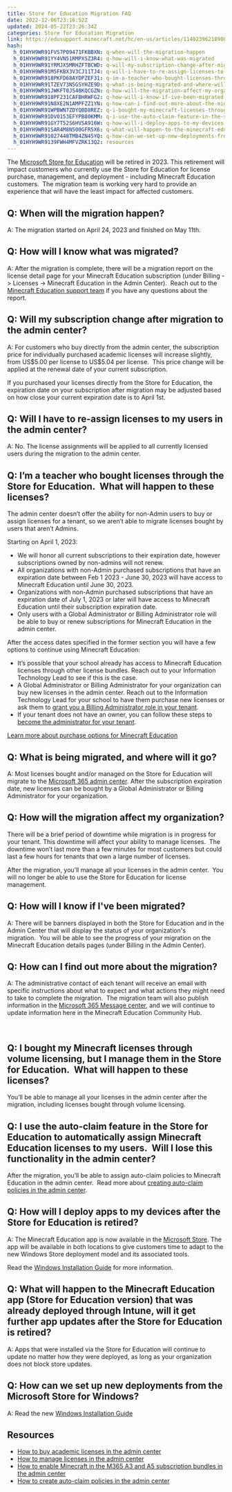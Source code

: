 ```yaml
---
title: Store for Education Migration FAQ
date: 2022-12-06T23:16:52Z
updated: 2024-05-22T23:26:34Z
categories: Store for Education Migration
link: https://edusupport.minecraft.net/hc/en-us/articles/11402396218900-Store-for-Education-Migration-FAQ
hash:
  h_01HYH9WR91FVS7P09471FKBBXN: q-when-will-the-migration-happen
  h_01HYH9WR91YY4VN51RMPXSZ3R4: q-how-will-i-know-what-was-migrated
  h_01HYH9WR91YRMJX5MRHZFTBCWD: q-will-my-subscription-change-after-migration-to-the-admin-center
  h_01HYH9WR91M5FKBX3V3CJ11TJ4: q-will-i-have-to-re-assign-licenses-to-my-users-in-the-admin-center
  h_01HYH9WR918PKFD68AYDPZEF31: q-im-a-teacher-who-bought-licenses-through-the-store-for-education-what-will-happen-to-these-licenses
  h_01HYH9WR91TZEV73N5GSYHZE9D: q-what-is-being-migrated-and-where-will-it-go
  h_01HYH9WR91JWKFT0JS48KQCGZN: q-how-will-the-migration-affect-my-organization
  h_01HYH9WR918PF231CAFBHRWFG2: q-how-will-i-know-if-ive-been-migrated
  h_01HYH9WR91N8XE2N1AMPFZZ1YN: q-how-can-i-find-out-more-about-the-migration
  h_01HYH9WR91WPBWN7ZDYQBD8REZ: q-i-bought-my-minecraft-licenses-through-volume-licensing-but-i-manage-them-in-the-store-for-education-what-will-happen-to-these-licenses
  h_01HYH9WR91DV0153EFYPB80KMM: q-i-use-the-auto-claim-feature-in-the-store-for-education-to-automatically-assign-minecraft-education-licenses-to-my-users-will-i-lose-this-functionality-in-the-admin-center
  h_01HYH9WR91GY7T52S6HVSA916W: q-how-will-i-deploy-apps-to-my-devices-after-the-store-for-education-is-retired
  h_01HYH9WR91SAR4M8N500GFR5X6: q-what-will-happen-to-the-minecraft-education-app-store-for-education-version-that-was-already-deployed-through-intune-will-it-get-further-app-updates-after-the-store-for-education-is-retired
  h_01HYH9WR91027448TMB4ZN45YQ: q-how-can-we-set-up-new-deployments-from-the-microsoft-store-for-windows
  h_01HYH9WR9139FWH4MFVZRK13Q2: resources
---
```


The [Microsoft Store for Education](https://educationstore.microsoft.com/) will be retired in 2023. This retirement will impact customers who currently use the Store for Education for license purchase, management, and deployment - including Minecraft Education customers.  The migration team is working very hard to provide an experience that will have the least impact for affected customers.   

## Q: When will the migration happen?

A: The migration started on April 24, 2023 and finished on May 11th.

## Q: How will I know what was migrated?

A: After the migration is complete, there will be a migration report on the license detail page for your Minecraft Education subscription (under Billing -\> Licenses -\> Minecraft Education in the Admin Center).  Reach out to the [Minecraft Education support team](https://aka.ms/MEE_New_Request) if you have any questions about the report.

## Q: Will my subscription change after migration to the admin center?

A: For customers who buy directly from the admin center, the subscription price for individually purchased academic licenses will increase slightly, from US\$5.00 per license to US\$5.04 per license.  This price change will be applied at the renewal date of your current subscription. 

If you purchased your licenses directly from the Store for Education, the expiration date on your subscription after migration may be adjusted based on how close your current expiration date is to April 1st.

## Q: Will I have to re-assign licenses to my users in the admin center?

A: No. The license assignments will be applied to all currently licensed users during the migration to the admin center.  

## Q: I’m a teacher who bought licenses through the Store for Education.  What will happen to these licenses?

The admin center doesn’t offer the ability for non-Admin users to buy or assign licenses for a tenant, so we aren’t able to migrate licenses bought by users that aren’t Admins.

Starting on April 1, 2023:

- We will honor all current subscriptions to their expiration date, however subscriptions owned by non-admins will not renew.
- All organizations with non-Admin purchased subscriptions that have an expiration date between Feb 1 2023 - June 30, 2023 will have access to Minecraft Education until June 30, 2023.
- Organizations with non-Admin purchased subscriptions that have an expiration date of July 1, 2023 or later will have access to Minecraft Education until their subscription expiration date.
- Only users with a Global Administrator or Billing Administrator role will be able to buy or renew subscriptions for Minecraft Education in the admin center. 

After the access dates specified in the former section you will have a few options to continue using Minecraft Education:

- It’s possible that your school already has access to Minecraft Education licenses through other license bundles. Reach out to your Information Technology Lead to see if this is the case.
- A Global Administrator or Billing Administrator for your organization can buy new licenses in the admin center. Reach out to the Information Technology Lead for your school to have them purchase new licenses or ask them to [grant you a Billing Administrator role in your tenant](https://learn.microsoft.com/en-us/microsoft-365/admin/add-users/assign-admin-roles?view=o365-worldwide).
- If your tenant does not have an owner, you can follow these steps to [become the administrator for your tenant](https://learn.microsoft.com/en-us/microsoft-365/education/deploy/becoming-an-admin-in-office-365-education?redirectSourcePath=%252fen-us%252farticle%252fbecome-an-admin-in-office-365-education-22d6591b-a5af-41f9-bc86-52f62e7aa400).

[Learn more about purchase options for Minecraft Education](../Purchase-Licenses/Purchasing-Options-for-Minecraft-Education-Licenses.md)

## Q: What is being migrated, and where will it go?

A: Most licenses bought and/or managed on the Store for Education will migrate to the [Microsoft 365 admin center](https://admin.microsoft.com/). After the subscription expiration date, new licenses can be bought by a Global Administrator or Billing Administrator for your organization.

## Q: How will the migration affect my organization?

There will be a brief period of downtime while migration is in progress for your tenant. This downtime will affect your ability to manage licenses.  The downtime won’t last more than a few minutes for most customers but could last a few hours for tenants that own a large number of licenses.

After the migration, you’ll manage all your licenses in the admin center.  You will no longer be able to use the Store for Education for license management.

## Q: How will I know if I've been migrated?

A: There will be banners displayed in both the Store for Education and in the Admin Center that will display the status of your organization's migration.  You will be able to see the progress of your migration on the Minecraft Education details pages (under Billing in the Admin Center). 

## Q: How can I find out more about the migration?

A: The administrative contact of each tenant will receive an email with specific instructions about what to expect and what actions they might need to take to complete the migration.  The migration team will also publish information in the [Microsoft 365 Message center](https://learn.microsoft.com/en-us/microsoft-365/admin/manage/message-center?view=o365-worldwide), and we will continue to update information here in the Minecraft Education Community Hub.

 

## Q: I bought my Minecraft licenses through volume licensing, but I manage them in the Store for Education.  What will happen to these licenses?

You’ll be able to manage all your licenses in the admin center after the migration, including licenses bought through volume licensing.

## Q: I use the auto-claim feature in the Store for Education to automatically assign Minecraft Education licenses to my users.  Will I lose this functionality in the admin center?

After the migration, you’ll be able to assign auto-claim policies to Minecraft Education in the admin center.  Read more about [creating auto-claim policies in the admin center](https://learn.microsoft.com/microsoft-365/commerce/licenses/manage-auto-claim-policies?view=o365-worldwide).

## Q: How will I deploy apps to my devices after the Store for Education is retired?

A: The Minecraft Education app is now available in the [Microsoft Store](https://techcommunity.microsoft.com/t5/windows-it-pro-blog/evolving-the-microsoft-store-for-business-and-education/ba-p/2569423). The app will be available in both locations to give customers time to adapt to the new Windows Store deployment model and its associated tools.

Read the [Windows Installation Guide](../Installation/Windows-Installation-Guide.md) for more information.

## Q: What will happen to the Minecraft Education app (Store for Education version) that was already deployed through Intune, will it get further app updates after the Store for Education is retired?

A: Apps that were installed via the Store for Education will continue to update no matter how they were deployed, as long as your organization does not block store updates.

## Q: How can we set up new deployments from the Microsoft Store for Windows?

A: Read the new [Windows Installation Guide](../Installation/Windows-Installation-Guide.md) 

## Resources

- [How to buy academic licenses in the admin center](../Purchase-Licenses/Purchase-Academic-Licenses-Directly.md)
- [How to manage licenses in the admin center](https://learn.microsoft.com/en-us/microsoft-365/admin/manage/assign-licenses-to-users?view=o365-worldwide)
- [How to enable Minecraft in the M365 A3 and A5 subscription bundles in the admin center](../Administration-and-License-Management/Manage-Licenses-in-the-Admin-Center.md)
- [How to create auto-claim policies in the admin center](https://learn.microsoft.com/en-us/microsoft-365/commerce/licenses/manage-auto-claim-policies?view=o365-worldwide)
